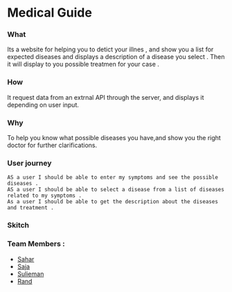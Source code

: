 # Medical Guide 

### What
Its a website for helping you to detict your illnes , and show you a list for expected diseases and displays a description of a disease you select . Then it will display to you possible treatmen for your case . 


### How 
It request data from an extrnal API through the server, and displays it depending on user input. 


### Why
To help you know what possible diseases you have,and show you the right doctor for further clarifications.


### User journey 
    AS a user I should be able to enter my symptoms and see the possible diseases .
    AS a user I should be able to select a disease from a list of diseases related to my symptoms . 
    As a user I should be able to get the description about the diseases and treatment . 



### Skitch 



### Team Members : 
 - [Sahar](https://github.com/saharAdem)
 - [Saja](https://github.com/SajaLahaleeh)
 - [Sulieman](https://github.com/sulieman1) 
 - [Rand](https://github.com/RandInaim) 
 
